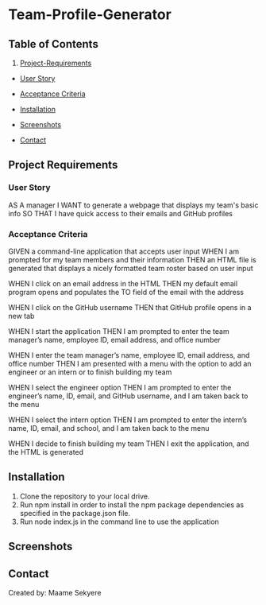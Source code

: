 # Team-Profile-Generator

## Table of Contents

1. [Project-Requirements](https://github.com/MaameSekyere/Team-Profile-Generator#project-requirements)

- [User Story](https://github.com/MaameSekyere/Team-Profile-Generator#user-story)

- [Acceptance Criteria](https://github.com/MaameSekyere/Team-Profile-Generator#acceptance-criteria)

- [Installation](https://github.com/MaameSekyere/Team-Profile-Generator#installation)

- [Screenshots](https://github.com/MaameSekyere/Team-Profile-Generator#screenshots)

- [Contact](https://github.com/MaameSekyere/Team-Profile-Generator#contact)

## Project Requirements

### User Story

AS A manager
I WANT to generate a webpage that displays my team's basic info
SO THAT I have quick access to their emails and GitHub profiles

### Acceptance Criteria

GIVEN a command-line application that accepts user input
WHEN I am prompted for my team members and their information
THEN an HTML file is generated that displays a nicely formatted team roster based on user input

WHEN I click on an email address in the HTML
THEN my default email program opens and populates the TO field of the email with the address

WHEN I click on the GitHub username
THEN that GitHub profile opens in a new tab

WHEN I start the application
THEN I am prompted to enter the team manager’s name, employee ID, email address, and office number

WHEN I enter the team manager’s name, employee ID, email address, and office number
THEN I am presented with a menu with the option to add an engineer or an intern or to finish building my team

WHEN I select the engineer option
THEN I am prompted to enter the engineer’s name, ID, email, and GitHub username, and I am taken back to the menu

WHEN I select the intern option
THEN I am prompted to enter the intern’s name, ID, email, and school, and I am taken back to the menu

WHEN I decide to finish building my team
THEN I exit the application, and the HTML is generated

## Installation

1. Clone the repository to your local drive.
2. Run npm install in order to install the npm package dependencies as specified in the package.json file.
3. Run node index.js in the command line to use the application

## Screenshots

## Contact

Created by: Maame Sekyere
